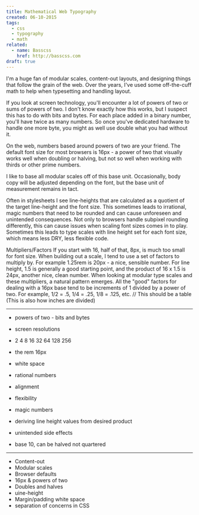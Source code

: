 ```yaml
---
title: Mathematical Web Typography
created: 06-10-2015
tags:
  - css
  - typography
  - math
related:
  - name: Basscss
    href: http://basscss.com
draft: true
---
```


I'm a huge fan of modular scales, content-out layouts, and designing things that follow the grain of the web.
Over the years, I've used some off-the-cuff math to help when typesetting and handling layout.

If you look at screen technology, you'll encounter a lot of powers of two or sums of powers of two.
I don't know exactly how this works, but I suspect this has to do with bits and bytes.
For each place added in a binary number, you'll have twice as many numbers.
So once you've dedicated hardware to handle one more byte, you might as well use double what you had without it.

On the web, numbers based around powers of two are your friend.
The default font size for most browsers is 16px - a power of two that visually works well when doubling or halving,
but not so well when working with thirds or other prime numbers.

I like to base all modular scales off of this base unit.
Occasionally, body copy will be adjusted depending on the font, but the base unit of measurement remains in tact.

Often in stylesheets I see line-heights that are calculated as a quotient of the target line-height and the font size.
This sometimes leads to irrational, magic numbers that need to be rounded and can cause unforeseen and unintended consequences.
Not only to browsers handle subpixel rounding differently, this can cause issues when scaling font sizes comes in to play.
Sometimes this leads to type scales with line height set for each font size, which means less DRY, less flexible code.

Multipliers/Factors
If you start with 16, half of that, 8px, is much too small for font size.
When building out a scale, I tend to use a set of factors to multiply by.
For example 1.25rem is 20px - a nice, sensible number.
For line height, 1.5 is generally a good starting point, and the product of 16 x 1.5 is 24px, another nice, clean number.
When looking at modular type scales and these multipliers, a natural pattern emerges.
All the "good" factors for dealing with a 16px base tend to be increments of 1 divided by a power of two.
For example, 1/2 = .5, 1/4 = .25, 1/8 = .125, etc.
// This should be a table
(This is also how inches are divided)

---

- powers of two - bits and bytes
- screen resolutions
- 2 4 8 16 32 64 128 256
- the rem 16px
- white space
- rational numbers
- alignment
- flexibility
- magic numbers
- deriving line height values from desired product
- unintended side effects

- base 10, can be halved not quartered

---

- Content-out
- Modular scales
- Browser defaults
- 16px & powers of two
- Doubles and halves
- uine-height
- Margin/padding white space
- separation of concerns in CSS


